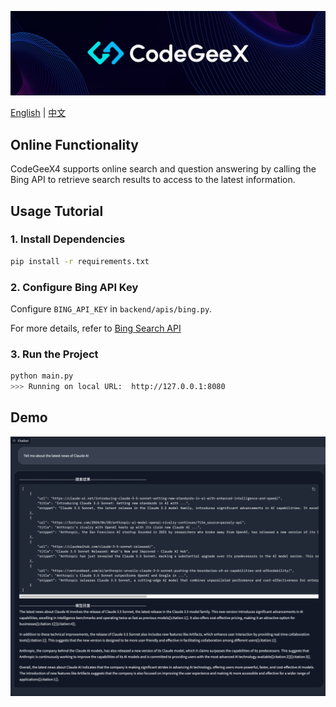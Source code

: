 ![](../resources/logo.jpeg)

[English](README.md) | [中文](README_zh.md)

## Online Functionality

CodeGeeX4 supports online search and question answering by calling the Bing API to retrieve search results to access to the latest
information.

## Usage Tutorial

### 1. Install Dependencies

```bash
pip install -r requirements.txt
```

### 2. Configure Bing API Key

Configure `BING_API_KEY` in `backend/apis/bing.py`.

For more details, refer
to [Bing Search API](https://learn.microsoft.com/zh-cn/previous-versions/azure/cognitive-services/Bing-Web-Search/bing-api-comparison)

### 3. Run the Project

```bash
python main.py
>>> Running on local URL:  http://127.0.0.1:8080
```

## Demo

![](resources/demo.png)